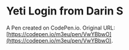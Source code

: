 # Yeti Login from Darin S

A Pen created on CodePen.io. Original URL: [https://codepen.io/m3eu/pen/VwYBbwO](https://codepen.io/m3eu/pen/VwYBbwO).

